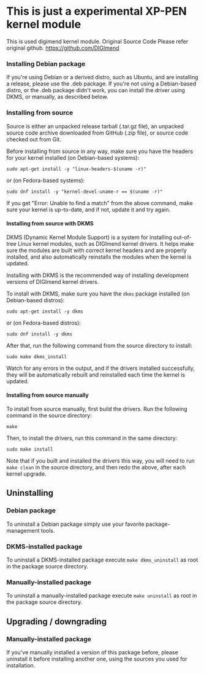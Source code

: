 # This is just a experimental XP-PEN kernel module
This is used digimend kernel module.
Original Source Code
Please refer original github.
https://github.com/DIGImend

### Installing Debian package ###

If you're using Debian or a derived distro, such as Ubuntu, and are installing
a release, please use the .deb package. If you're not using a Debian-based
distro, or the .deb package didn't work, you can install the driver using
DKMS, or manually, as described below.

### Installing from source ###

Source is either an unpacked release tarball (.tar.gz file), an unpacked
source code archive downloaded from GitHub (.zip file), or source code checked
out from Git.

Before installing from source in any way, make sure you have the headers for
your kernel installed (on Debian-based systems):

    sudo apt-get install -y "linux-headers-$(uname -r)"

or (on Fedora-based systems):

    sudo dnf install -y "kernel-devel-uname-r == $(uname -r)"

If you get "Error: Unable to find a match" from the above command, make sure
your kernel is up-to-date, and if not, update it and try again.

#### Installing from source with DKMS ####

DKMS (Dynamic Kernel Module Support) is a system for installing out-of-tree
Linux kernel modules, such as DIGImend kernel drivers. It helps make sure the
modules are built with correct kernel headers and are properly installed, and
also automatically reinstalls the modules when the kernel is updated.

Installing with DKMS is the recommended way of installing development versions
of DIGImend kernel drivers.

To install with DKMS, make sure you have the `dkms` package installed (on
Debian-based distros):

    sudo apt-get install -y dkms

or (on Fedora-based distros):

    sudo dnf install -y dkms

After that, run the following command from the source directory to install:

    sudo make dkms_install

Watch for any errors in the output, and if the drivers installed successfully,
they will be automatically rebuilt and reinstalled each time the kernel is
updated.

#### Installing from source manually ####

To install from source manually, first build the drivers. Run the following
command in the source directory:

    make

Then, to install the drivers, run this command in the same directory:

    sudo make install

Note that if you built and installed the drivers this way, you will need to
run `make clean` in the source directory, and then redo the above, after each
kernel upgrade.


Uninstalling
------------

### Debian package ###

To uninstall a Debian package simply use your favorite package-management
tools.

### DKMS-installed package ###

To uninstall a DKMS-installed package execute `make dkms_uninstall` as root in
the package source directory.

### Manually-installed package ###

To uninstall a manually-installed package execute `make uninstall` as root in
the package source directory.

Upgrading / downgrading
-----------------------

### Manually-installed package ###

If you've manually installed a version of this package before, please
uninstall it before installing another one, using the sources you used for
installation.
